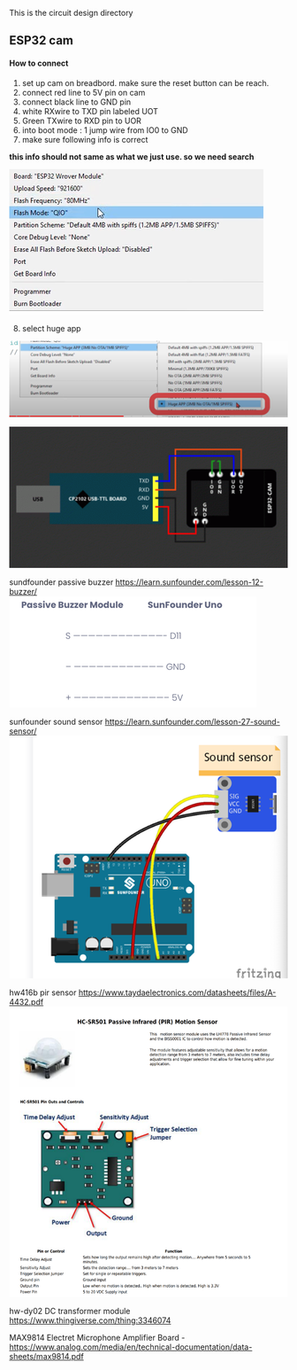 This is the circuit design directory

## ESP32 cam

#### How to connect 

1. set up cam on breadbord. make sure the reset button can be reach.
2. connect red line to 5V pin on cam
3. connect black line to GND pin
4. white RXwire to TXD pin labeled UOT
5. Green TXwire to RXD pin to UOR
6. into boot mode : 1 jump wire from IO0 to GND
7. make sure following info is correct

**this info should not same as what we just use. so we need search** 

![img.png](pic/caminfo.png)

8. select huge app

![img.png](pic/hugeApp.png)



![ESP32-Cam-1.png](pic%2FESP32-Cam-1.png)




sundfounder passive buzzer
https://learn.sunfounder.com/lesson-12-buzzer/  
![img.png](pic/img.png)

sunfounder sound sensor
https://learn.sunfounder.com/lesson-27-sound-sensor/  
![img.png](pic/img2.png)


hw416b pir sensor
https://www.taydaelectronics.com/datasheets/files/A-4432.pdf  
![img.png](pic/img3.png)


hw-dy02 DC transformer module
https://www.thingiverse.com/thing:3346074  


MAX9814 Electret Microphone Amplifier Board -  
https://www.analog.com/media/en/technical-documentation/data-sheets/max9814.pdf


